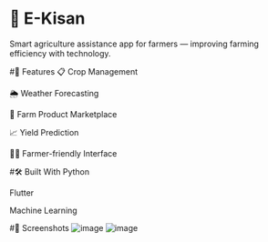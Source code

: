 # 🌾 E-Kisan
  Smart agriculture assistance app for farmers — improving farming efficiency with technology.

#🚀 Features
  📋 Crop Management
  
  🌦️ Weather Forecasting
  
  🛒 Farm Product Marketplace
  
  📈 Yield Prediction
  
  🧑‍🌾 Farmer-friendly Interface

#🛠️ Built With
  Python

  Flutter 
  
  Machine Learning 

#📸 Screenshots
![image](https://github.com/user-attachments/assets/161e8271-0b48-4ee1-88bc-33aa87794bee)
![image](https://github.com/user-attachments/assets/d2cfb6ce-3523-4696-8f97-a931dbf3e825)



